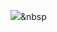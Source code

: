 <img src="https://img.shields.io/badge/Python-3766AB?style=flat-square&logo=Python&logoColor=white&logoWidth=40"/></a>&nbsp 
